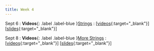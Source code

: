 ```yaml
---
title: Week 4
---
```


Sept 6
: **Videos**{: .label .label-blue }[Strings](https://edstem.org/us/courses/41289/lessons/70933)
  : \[[videos](https://www.youtube.com/playlist?list=PLWGqLlpet_GTf8oULGIYDBH1gqZaB2R51){:target="_blank"}\] \[[slides](https://docs.google.com/presentation/d/1VATDJAqaeJSfF0K_eH5RBPAD1HwYRGYO3kPkjWmZXZA){:target="_blank"}\]

Sept 8
: **Videos**{: .label .label-blue }[More Strings](https://edstem.org/us/courses/41289/lessons/70970)
  : \[[videos](https://www.youtube.com/playlist?list=PLWGqLlpet_GRiEk9b12JTANzzYGcSyP3v){:target="_blank"}\] \[[slides](https://docs.google.com/presentation/d/1V2f-yjT5Ccg3Q5h-kFLBdIptEFL_dNzJdQxgN_2Ew3g){:target="_blank"}\]
